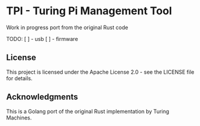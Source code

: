 # TPI - Turing Pi Management Tool

Work in progress port from the original Rust code

TODO:
[ ] - usb
[ ] - firmware

## License

This project is licensed under the Apache License 2.0 - see the LICENSE file for details.

## Acknowledgments

This is a Golang port of the original Rust implementation by Turing Machines. 